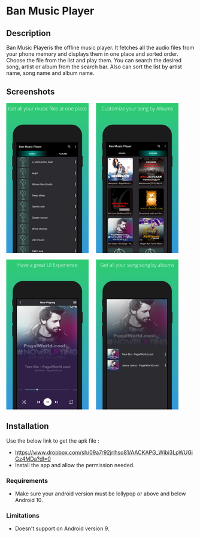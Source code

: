 # Ban Music Player

## Description

Ban Music Playeris the offline music player. It fetches all the audio files from your phone memory and displays them in one place and sorted order. Choose the file from the list and play them. You can search the desired song, artist or album from the search bar. Also can sort the list by artist name, song name and album name. 

## Screenshots

<img src="https://raw.githubusercontent.com/Shubhojeetban/MusicPlayer/main/images/screenshot_1.png" width=220 height= 400> &nbsp; &nbsp;   <img src="https://raw.githubusercontent.com/Shubhojeetban/MusicPlayer/main/images/screenshot_2.png" width=220 height= 400>  <p> <img src="https://raw.githubusercontent.com/Shubhojeetban/MusicPlayer/main/images/screenshot_3.png" width=220 height= 400> &nbsp; &nbsp;  <img src="https://raw.githubusercontent.com/Shubhojeetban/MusicPlayer/main/images/screenshot_4.png" width=220 height= 400>



## Installation

Use the below link to get the apk file :
* <https://www.dropbox.com/sh/09a7r92jrlhso81/AACKAPG_Wibi3LpWUGiGz4MDa?dl=0>
* Install the app and allow the permission needed.

### Requirements

* Make sure your android version must be lollypop or above and below Android 10.

### Limitations

* Doesn't support on Android version 9.
